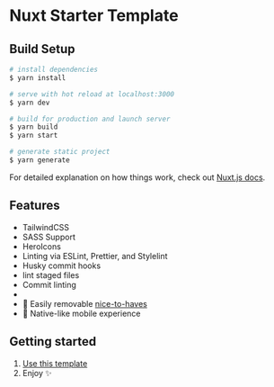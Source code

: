 # Nuxt Starter Template

## Build Setup

```bash
# install dependencies
$ yarn install

# serve with hot reload at localhost:3000
$ yarn dev

# build for production and launch server
$ yarn build
$ yarn start

# generate static project
$ yarn generate
```

For detailed explanation on how things work, check out [Nuxt.js docs](https://nuxtjs.org).


## Features

- TailwindCSS
- SASS Support
- HeroIcons
- Linting via ESLint, Prettier, and Stylelint
- Husky commit hooks
- lint staged files
- Commit linting
- 
- 🦄 Easily removable [nice-to-haves](#use-only-what-you-need)
- 📱 Native-like mobile experience

## Getting started

1. [Use this template](https://github.com/singularityconsulting/nuxt-starter-template/generate)
2. Enjoy ✨
